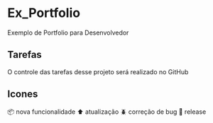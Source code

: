 # Ex_Portfolio
Exemplo de Portfolio para Desenvolvedor

##  Tarefas

O controle das tarefas desse projeto será realizado no GitHub

## Icones

:package: nova funcionalidade
:arrow_up:  atualização
:beetle:  correção de bug
:checkered_flag:  release
